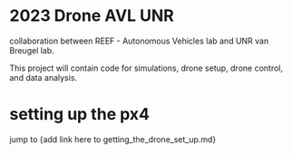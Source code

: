 # 2023 Drone AVL UNR
collaboration between REEF - Autonomous Vehicles lab and UNR van Breugel lab.

This project will contain code for simulations, drone setup, drone control, and data analysis.

# setting up the px4
jump to {add link here to getting_the_drone_set_up.md} 
